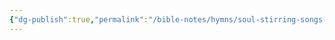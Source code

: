 ```yaml
---
{"dg-publish":true,"permalink":"/bible-notes/hymns/soul-stirring-songs-and-hymns/what-a-day-that-will-be/","title":"What a Day That Will Be","created":"","updated":""}
---
```



